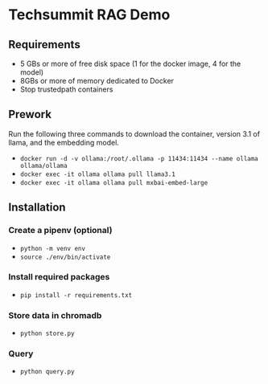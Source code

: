 # Techsummit RAG Demo

## Requirements

- 5 GBs or more of free disk space (1 for the docker image, 4 for the model)
- 8GBs or more of memory dedicated to Docker
- Stop trustedpath containers

## Prework

Run the following three commands to download the container, version 3.1 of llama, and the embedding model.

- `docker run -d -v ollama:/root/.ollama -p 11434:11434 --name ollama ollama/ollama`
- `docker exec -it ollama ollama pull llama3.1`
- `docker exec -it ollama ollama pull mxbai-embed-large`

## Installation

### Create a pipenv (optional)
- `python -m venv env`
- `source ./env/bin/activate`

### Install required packages
- `pip install -r requirements.txt`

### Store data in chromadb
- `python store.py`

### Query
- `python query.py`
